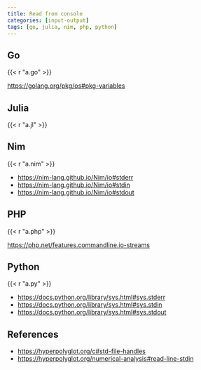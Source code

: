 ```yaml
---
title: Read from console
categories: [input-output]
tags: [go, julia, nim, php, python]
---
```


## Go

{{< r "a.go" >}}

<https://golang.org/pkg/os#pkg-variables>

## Julia

{{< r "a.jl" >}}

## Nim

{{< r "a.nim" >}}

- <https://nim-lang.github.io/Nim/io#stderr>
- <https://nim-lang.github.io/Nim/io#stdin>
- <https://nim-lang.github.io/Nim/io#stdout>

## PHP

{{< r "a.php" >}}

<https://php.net/features.commandline.io-streams>

## Python

{{< r "a.py" >}}

- <https://docs.python.org/library/sys.html#sys.stderr>
- <https://docs.python.org/library/sys.html#sys.stdin>
- <https://docs.python.org/library/sys.html#sys.stdout>

## References

- <https://hyperpolyglot.org/c#std-file-handles>
- <https://hyperpolyglot.org/numerical-analysis#read-line-stdin>
